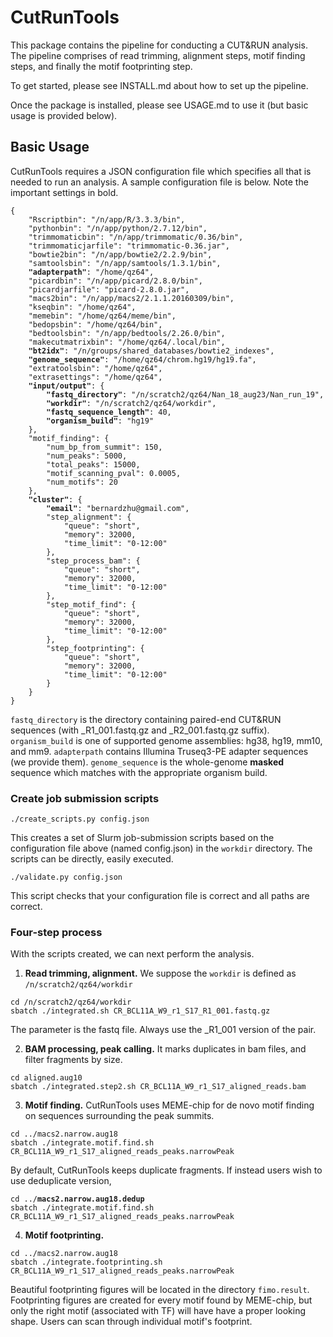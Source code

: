 # CutRunTools

This package contains the pipeline for conducting a CUT&RUN analysis.
The pipeline comprises of read trimming, alignment steps, motif finding steps, and finally the motif footprinting step. 

To get started, please see INSTALL.md about how to set up the pipeline.

Once the package is installed, please see USAGE.md to use it (but basic usage is provided below).


## Basic Usage

CutRunTools requires a JSON configuration file which specifies all that is needed to run an analysis. 
A sample configuration file is below. Note the important settings in bold.
<pre><code>{
    "Rscriptbin": "/n/app/R/3.3.3/bin",
    "pythonbin": "/n/app/python/2.7.12/bin",
    "trimmomaticbin": "/n/app/trimmomatic/0.36/bin",
    "trimmomaticjarfile": "trimmomatic-0.36.jar",
    "bowtie2bin": "/n/app/bowtie2/2.2.9/bin",
    "samtoolsbin": "/n/app/samtools/1.3.1/bin",
    <b>"adapterpath"</b>: "/home/qz64",
    "picardbin": "/n/app/picard/2.8.0/bin",
    "picardjarfile": "picard-2.8.0.jar",
    "macs2bin": "/n/app/macs2/2.1.1.20160309/bin",
    "kseqbin": "/home/qz64",
    "memebin": "/home/qz64/meme/bin",
    "bedopsbin": "/home/qz64/bin",
    "bedtoolsbin": "/n/app/bedtools/2.26.0/bin",
    "makecutmatrixbin": "/home/qz64/.local/bin",
    <b>"bt2idx"</b>: "/n/groups/shared_databases/bowtie2_indexes",
    <b>"genome_sequence"</b>: "/home/qz64/chrom.hg19/hg19.fa",
    "extratoolsbin": "/home/qz64",
    "extrasettings": "/home/qz64",
    <b>"input/output"</b>: {
        <b>"fastq_directory"</b>: "/n/scratch2/qz64/Nan_18_aug23/Nan_run_19",
        <b>"workdir"</b>: "/n/scratch2/qz64/workdir",
        <b>"fastq_sequence_length"</b>: 40,
        <b>"organism_build"</b>: "hg19"
    },
    "motif_finding": {
        "num_bp_from_summit": 150,
        "num_peaks": 5000,
        "total_peaks": 15000,
        "motif_scanning_pval": 0.0005,
        "num_motifs": 20
    },
    <b>"cluster"</b>: {
        <b>"email"</b>: "bernardzhu@gmail.com",
        "step_alignment": {
            "queue": "short",
            "memory": 32000,
            "time_limit": "0-12:00"
        },
        "step_process_bam": {
            "queue": "short",
            "memory": 32000,
            "time_limit": "0-12:00"
        },
        "step_motif_find": {
            "queue": "short",
            "memory": 32000,
            "time_limit": "0-12:00"
        },
        "step_footprinting": {
            "queue": "short",
            "memory": 32000,
            "time_limit": "0-12:00"
        }
    }
}</code></pre>

<code>fastq_directory</code> is the directory containing paired-end CUT&RUN sequences (with _R1_001.fastq.gz and _R2_001.fastq.gz suffix). <code>organism_build</code> is one of supported genome assemblies: hg38, hg19, mm10, and mm9. <code>adapterpath</code> contains Illumina Truseq3-PE adapter sequences (we provide them). <code>genome_sequence</code> is the whole-genome <b>masked</b> sequence which matches with the appropriate organism build.

### Create job submission scripts
<pre><code>./create_scripts.py config.json
</code></pre>
This creates a set of Slurm job-submission scripts based on the configuration file above (named config.json) in the <code>workdir</code> directory. The scripts can be directly, easily executed.

<pre><code>./validate.py config.json
</code></pre>
This script checks that your configuration file is correct and all paths are correct.

### Four-step process

With the scripts created, we can next perform the analysis.

1. <b>Read trimming, alignment.</b> We suppose the <code>workdir</code> is defined as <code>/n/scratch2/qz64/workdir</code>
<pre><code>cd /n/scratch2/qz64/workdir
sbatch ./integrated.sh CR_BCL11A_W9_r1_S17_R1_001.fastq.gz
</pre></code> 
The parameter is the fastq file. Always use the _R1_001 version of the pair.

2. <b>BAM processing, peak calling.</b> It marks duplicates in bam files, and filter fragments by size.
<pre><code>cd aligned.aug10
sbatch ./integrated.step2.sh CR_BCL11A_W9_r1_S17_aligned_reads.bam
</pre></code>

3. <b>Motif finding.</b> CutRunTools uses MEME-chip for de novo motif finding on sequences surrounding the peak summits.
<pre><code>cd ../macs2.narrow.aug18
sbatch ./integrate.motif.find.sh CR_BCL11A_W9_r1_S17_aligned_reads_peaks.narrowPeak
</pre></code>
By default, CutRunTools keeps duplicate fragments. If instead users wish to use deduplicate version, 
<pre><code>cd ../<b>macs2.narrow.aug18.dedup</b>
sbatch ./integrate.motif.find.sh CR_BCL11A_W9_r1_S17_aligned_reads_peaks.narrowPeak
</pre></code>

4. <b>Motif footprinting.</b>
<pre><code>cd ../macs2.narrow.aug18
sbatch ./integrate.footprinting.sh CR_BCL11A_W9_r1_S17_aligned_reads_peaks.narrowPeak
</code></pre>
Beautiful footprinting figures will be located in the directory <code>fimo.result</code>. Footprinting figures are created for every motif found by MEME-chip, but only the right motif (associated with TF) will have have a proper looking shape. Users can scan through individual motif's footprint.



